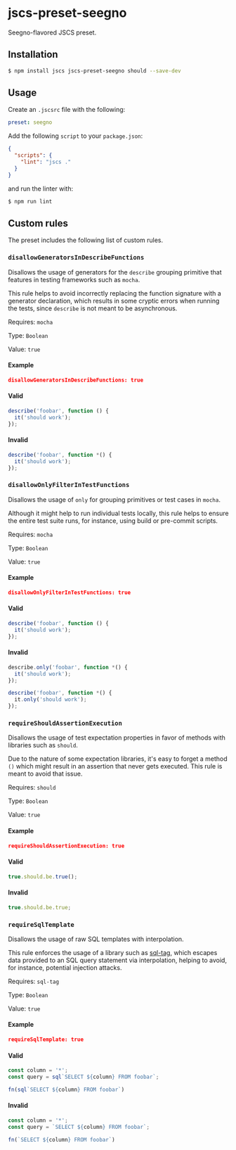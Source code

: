 # jscs-preset-seegno
Seegno-flavored JSCS preset.

## Installation

```sh
$ npm install jscs jscs-preset-seegno should --save-dev
```

## Usage
Create an `.jscsrc` file with the following:

```yaml
preset: seegno
```

Add the following `script` to your `package.json`:

```json
{
  "scripts": {
    "lint": "jscs ."
  }
}
```

and run the linter with:

```sh
$ npm run lint
```

## Custom rules
The preset includes the following list of custom rules.

### `disallowGeneratorsInDescribeFunctions`
Disallows the usage of generators for the `describe` grouping primitive that features in testing frameworks such as `mocha`.

This rule helps to avoid incorrectly replacing the function signature with a generator declaration, which results in some cryptic errors when running the tests, since `describe` is not meant to be asynchronous.

Requires: `mocha`

Type: `Boolean`

Value: `true`

#### Example

```json
disallowGeneratorsInDescribeFunctions: true
```

#### Valid

```js
describe('foobar', function () {
  it('should work');
});
```

#### Invalid

```js
describe('foobar', function *() {
  it('should work');
});
```

### `disallowOnlyFilterInTestFunctions`
Disallows the usage of `only` for grouping primitives or test cases in `mocha`.

Although it might help to run individual tests locally, this rule helps to ensure the entire test suite runs, for instance, using build or pre-commit scripts.

Requires: `mocha`

Type: `Boolean`

Value: `true`

#### Example

```json
disallowOnlyFilterInTestFunctions: true
```

#### Valid

```js
describe('foobar', function () {
  it('should work');
});
```

#### Invalid

```js
describe.only('foobar', function *() {
  it('should work');
});

describe('foobar', function *() {
  it.only('should work');
});
```

### `requireShouldAssertionExecution`
Disallows the usage of test expectation properties in favor of methods with libraries such as `should`.

Due to the nature of some expectation libraries, it's easy to forget a method `()` which might result in an assertion that never gets executed. This rule is meant to avoid that issue.

Requires: `should`

Type: `Boolean`

Value: `true`

#### Example

```json
requireShouldAssertionExecution: true
```

#### Valid

```js
true.should.be.true();
```

#### Invalid

```js
true.should.be.true;
```

### `requireSqlTemplate`
Disallows the usage of raw SQL templates with interpolation.

This rule enforces the usage of a library such as [sql-tag](https://github.com/seegno/sql-tag), which escapes data provided to an SQL query statement via interpolation, helping to avoid, for instance, potential injection attacks.

Requires: `sql-tag`

Type: `Boolean`

Value: `true`

#### Example

```json
requireSqlTemplate: true
```

#### Valid

```js
const column = '*';
const query = sql`SELECT ${column} FROM foobar`;

fn(sql`SELECT ${column} FROM foobar`)
```

#### Invalid

```js
const column = '*';
const query = `SELECT ${column} FROM foobar`;

fn(`SELECT ${column} FROM foobar`)
```
